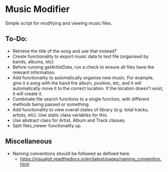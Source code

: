# Music Modifier
Simple script for modifying and viewing music files.  

## To-Do:
- Retrieve the title of the song and use that instead?  
- Create functionality to export music data to text file (organised by bands, albums, etc)  
- Before running getArtistData, run a check to ensure all files have the relevant information.  
- Add functionality to automatically organise new music. For example, give it a song with the band the album, position, etc, and it will automatically move it to the correct location. If the location doesn't exist, it will create it.  
- Combinate file search functions to a single function, with different methods being passed or something.  
- Add functionality to view overall states of library (e.g. total tracks, artists, etc). Use static class variables for this.
- Use abstract class for Artist, Album and Track classes.
- Split files_viewer functionality up.

## Miscellaneous
- Naming conventions should be followed as defined here:  
  - https://visualgit.readthedocs.io/en/latest/pages/naming_convention.html  
